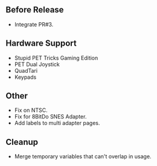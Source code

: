 ## Before Release

- Integrate PR#3.


## Hardware Support

- Stupid PET Tricks Gaming Edition 
- PET Dual Joystick
- QuadTari
- Keypads


## Other

- Fix on NTSC.
- Fix for 8BitDo SNES Adapter.
- Add labels to multi adapter pages.


## Cleanup

- Merge temporary variables that can't overlap in usage.
